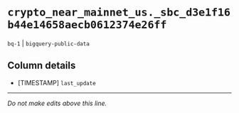 # `crypto_near_mainnet_us._sbc_d3e1f16b44e14658aecb0612374e26ff`
`bq-1` | `bigquery-public-data`

## Column details
* [TIMESTAMP] `last_update`

-------------------------------------------------------------------------------
*Do not make edits above this line.*
